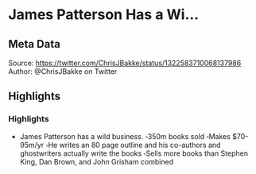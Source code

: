 # James Patterson Has a Wi...

## Meta Data

Source:  https://twitter.com/ChrisJBakke/status/1322583710068137986 
Author: @ChrisJBakke on Twitter

## Highlights

### Highlights

- James Patterson has a wild business.
  ▫️350m books sold
  ▫️Makes $70-95m/yr
  ▫️He writes an 80 page outline and his co-authors and ghostwriters actually write the books
  ▫️Sells more books than Stephen King, Dan Brown, and John Grisham combined
